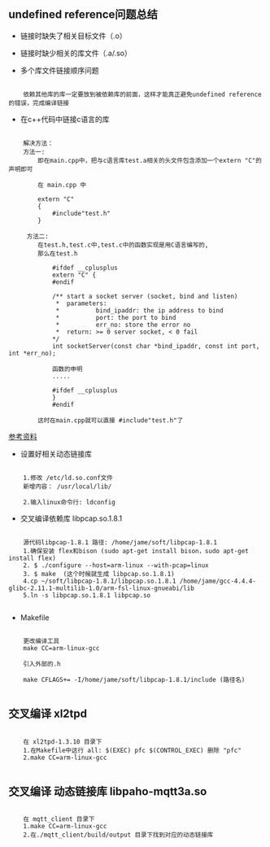 
## undefined reference问题总结

- 链接时缺失了相关目标文件（.o）

- 链接时缺少相关的库文件（.a/.so）

- 多个库文件链接顺序问题

``` shell
    
    依赖其他库的库一定要放到被依赖库的前面，这样才能真正避免undefined reference的错误，完成编译链接

```

- 在c++代码中链接c语言的库

``` shell
    
    解决方法：
    方法一:
        即在main.cpp中，把与c语言库test.a相关的头文件包含添加一个extern "C"的声明即可
        
        在 main.cpp 中
        
        extern "C" 
        {
            #include"test.h"
        }
        
     方法二:
        在test.h,test.c中,test.c中的函数实现是用C语言编写的,
        那么在test.h
        
            #ifdef __cplusplus
            extern "C" {
            #endif
            
            /** start a socket server (socket, bind and listen)
             *  parameters:
             *          bind_ipaddr: the ip address to bind
             *          port: the port to bind
             *          err_no: store the error no
             *  return: >= 0 server socket, < 0 fail
            */
            int socketServer(const char *bind_ipaddr, const int port, int *err_no);
            
            函数的申明
            .....
            
            #ifdef __cplusplus
            }
            #endif
            
        这时在main.cpp就可以直接 #include"test.h"了

```
[参考资料](http://ticktick.blog.51cto.com/823160/431329)

- 设置好相关动态链接库

``` shell
    
    1.修改 /etc/ld.so.conf文件
    新增内容： /usr/local/lib/
	
    2.输入linux命令行: ldconfig

```


- 交叉编译依赖库 libpcap.so.1.8.1 

``` shell
    
    源代码libpcap-1.8.1 路径: /home/jame/soft/libpcap-1.8.1
    1.确保安装 flex和bison (sudo apt-get install bison，sudo apt-get install flex)
    2. $ ./configure --host=arm-linux --with-pcap=linux
    3. $ make  (这个时候就生成 libpcap.so.1.8.1)
    4.cp ~/soft/libpcap-1.8.1/libpcap.so.1.8.1 /home/jame/gcc-4.4.4-glibc-2.11.1-multilib-1.0/arm-fsl-linux-gnueabi/lib
    5.ln -s libpcap.so.1.8.1 libpcap.so 
   
```

- Makefile

``` shell
    
    更改编译工具
    make CC=arm-linux-gcc 
    
    引入外部的.h 
    
    make CFLAGS+= -I/home/jame/soft/libpcap-1.8.1/include (路径名)
   
```

## 交叉编译 xl2tpd

``` shell
    
    在 xl2tpd-1.3.10 目录下
    1.在Makefile中这行 all: $(EXEC) pfc $(CONTROL_EXEC) 删除 "pfc"
    2.make CC=arm-linux-gcc
    
```

## 交叉编译 动态链接库 libpaho-mqtt3a.so

``` shell
    
    在 mqtt_client 目录下
    1.make CC=arm-linux-gcc
    2.在./mqtt_client/build/output 目录下找到对应的动态链接库
    
```




